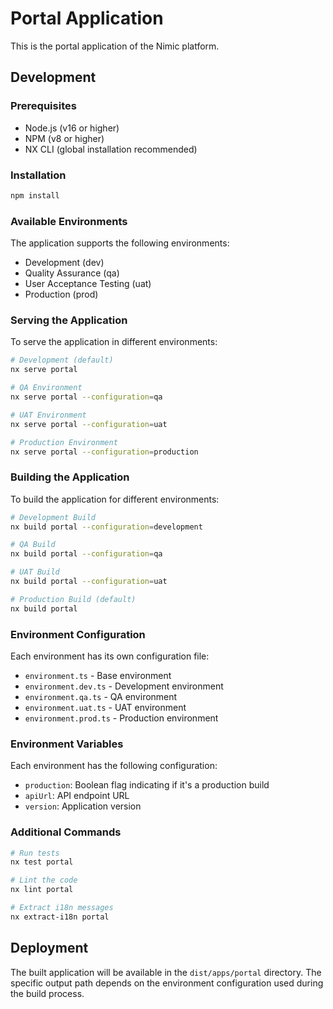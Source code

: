 # Portal Application

This is the portal application of the Nimic platform.

## Development

### Prerequisites
- Node.js (v16 or higher)
- NPM (v8 or higher)
- NX CLI (global installation recommended)

### Installation
```bash
npm install
```

### Available Environments

The application supports the following environments:
- Development (dev)
- Quality Assurance (qa)
- User Acceptance Testing (uat)
- Production (prod)

### Serving the Application

To serve the application in different environments:

```bash
# Development (default)
nx serve portal

# QA Environment
nx serve portal --configuration=qa

# UAT Environment
nx serve portal --configuration=uat

# Production Environment
nx serve portal --configuration=production
```

### Building the Application

To build the application for different environments:

```bash
# Development Build
nx build portal --configuration=development

# QA Build
nx build portal --configuration=qa

# UAT Build
nx build portal --configuration=uat

# Production Build (default)
nx build portal
```

### Environment Configuration

Each environment has its own configuration file:
- `environment.ts` - Base environment
- `environment.dev.ts` - Development environment
- `environment.qa.ts` - QA environment
- `environment.uat.ts` - UAT environment
- `environment.prod.ts` - Production environment

### Environment Variables

Each environment has the following configuration:
- `production`: Boolean flag indicating if it's a production build
- `apiUrl`: API endpoint URL
- `version`: Application version

### Additional Commands

```bash
# Run tests
nx test portal

# Lint the code
nx lint portal

# Extract i18n messages
nx extract-i18n portal
```

## Deployment

The built application will be available in the `dist/apps/portal` directory. The specific output path depends on the environment configuration used during the build process. 